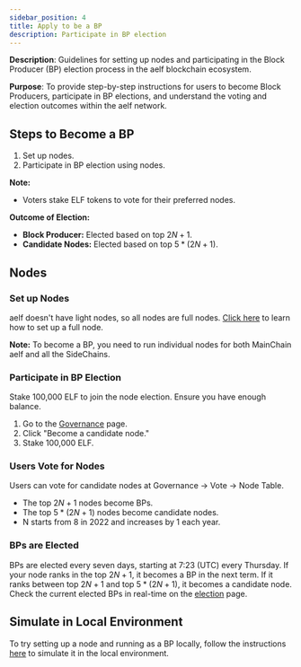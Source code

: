 ```yaml
---
sidebar_position: 4
title: Apply to be a BP
description: Participate in BP election
---
```


**Description**: Guidelines for setting up nodes and participating in the Block Producer (BP) election process in the aelf blockchain ecosystem.

**Purpose**: To provide step-by-step instructions for users to become Block Producers, participate in BP elections, and understand the voting and election outcomes within the aelf network.

## Steps to Become a BP

1. Set up nodes.
2. Participate in BP election using nodes.

**Note:**

- Voters stake ELF tokens to vote for their preferred nodes.

**Outcome of Election:**

- **Block Producer:** Elected based on top $2N+1$.
- **Candidate Nodes:** Elected based on top $5*(2N+1)$.

## Nodes

### Set up Nodes

aelf doesn't have light nodes, so all nodes are full nodes. [Click here](/quick-start/node-operators/set-up-a-node-on-mainnet/) to learn how to set up a full node.

**Note:** To become a BP, you need to run individual nodes for both MainChain aelf and all the SideChains.

### Participate in BP Election

Stake 100,000 ELF to join the node election. Ensure you have enough balance.

1. Go to the [Governance](https://explorer.aelf.io/vote/election) page.
2. Click "Become a candidate node."
3. Stake 100,000 ELF.

### Users Vote for Nodes

Users can vote for candidate nodes at Governance -> Vote -> Node Table.

- The top $2N+1$ nodes become BPs.
- The top $5*(2N+1)$ nodes become candidate nodes.
- N starts from $8$ in 2022 and increases by $1$ each year.

### BPs are Elected

BPs are elected every seven days, starting at 7:23 (UTC) every Thursday. If your node ranks in the top $2N+1$, it becomes a BP in the next term. If it ranks between top $2N+1$ and top $5*(2N+1)$, it becomes a candidate node. Check the current elected BPs in real-time on the [election](https://explorer.aelf.io/vote/election) page.

## Simulate in Local Environment

To try setting up a node and running as a BP locally, follow the instructions [here](/quick-start/node-operators/simulating-a-bp-node/) to simulate it in the local environment.
